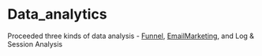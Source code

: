 # Data_analytics
Proceeded three kinds of data analysis - [Funnel](https://github.com/jongwooPk/Data_analytics/blob/master/Funnel%20Analysis.ipynb), [EmailMarketing](https://github.com/jongwooPk/Data_analytics/blob/master/EmailMarketingAnalysis.ipynb), and Log & Session Analysis
